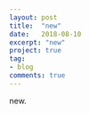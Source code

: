 ```yaml
---
layout: post
title:  "new"
date:   2018-08-10
excerpt: "new"
project: true
tag:
- blog
comments: true
---
```


new.
  
